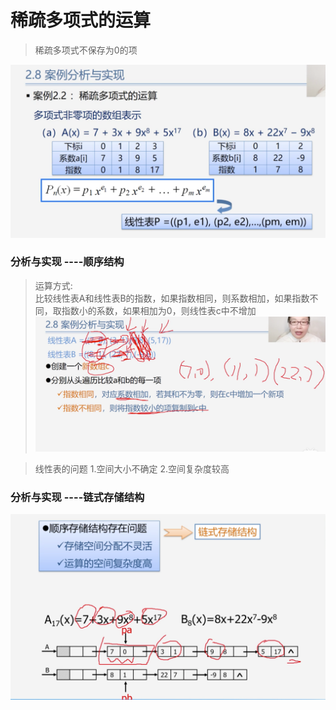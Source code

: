 # 稀疏多项式的运算

> 稀疏多项式不保存为0的项


![1.png](./1.png)

### 分析与实现 ----顺序结构
> 运算方式:<br>
    比较线性表A和线性表B的指数，如果指数相同，则系数相加，如果指数不同，取指数小的系数，如果相加为0，则线性表c中不增加
![2.png](./2.png)

> 线性表的问题
    1.空间大小不确定
    2.空间复杂度较高

### 分析与实现 ----链式存储结构
![3.png](./3.png)
